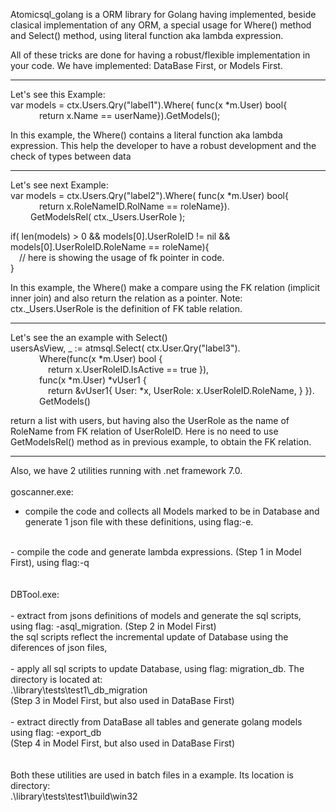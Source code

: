  Atomicsql_golang is a ORM library for Golang having implemented, beside clasical implementation of any ORM, a special usage for Where() method and Select() method, using literal function aka lambda expression.

All of these tricks are done for having a robust/flexible implementation in your code.
We have implemented: DataBase First, or Models First.

------------------------------------------
Let's see this Example:<br/> 
var models = ctx.Users.Qry("label1").Where( func(x *m.User) bool{<br/> 
&emsp;&emsp;&emsp;   return x.Name == userName}).GetModels();<br/>

In this example, the Where() contains a literal function aka lambda expression. This help the developer to have a robust development and the check of types between data

------------------------------------------
Let's see next Example:<br/> 
var models = ctx.Users.Qry("label2").Where( func(x *m.User) bool{<br/> 
&emsp;&emsp;&emsp;   return x.RoleNameID.RolName == roleName}).<br/> 
&emsp;&emsp;     GetModelsRel( ctx._Users.UserRole );

if( len(models) > 0 && models[0].UserRoleID != nil && models[0].UserRoleID.RoleName == roleName){<br/>
&emsp;// here is showing the usage of fk pointer in code.<br/> 
}

In this example, the Where() make a compare using the FK relation (implicit inner join) and also return the relation as a pointer. Note: ctx._Users.UserRole is the definition of FK table relation.

------------------------------------------
Let's see the an example with Select()<br/>
usersAsView, _ := atmsql.Select( ctx.User.Qry("label3").<br/> 
&emsp;&emsp;&emsp;                      Where(func(x *m.User) bool {<br/> 
&emsp;&emsp;&emsp;&emsp;                      return x.UserRoleID.IsActive == true }),<br/> 
&emsp;&emsp;&emsp;                      func(x *m.User) *vUser1 {<br/> 
&emsp;&emsp;&emsp;&emsp;                            return &vUser1{ User: *x, UserRole: x.UserRoleID.RoleName, } }).<br/>
&emsp;&emsp;&emsp;                      GetModels()

return a list with users, but having also the UserRole as the name of RoleName from FK relation of UserRoleID. Here is no need to use GetModelsRel() method as in previous example, to obtain the FK relation.

------------------------------------------

Also, we have 2 utilities running with .net framework 7.0.<br/>
<br/>
goscanner.exe: <br/>
- compile the code and collects all Models marked to be in Database and generate 1 json file with these definitions, using flag:-e. <br/>
<br/>
- compile the code and generate lambda expressions. (Step 1 in Model First), using flag:-q <br/>
<br/>
<br/>
DBTool.exe:<br/>
<br/>
- extract from jsons definitions of models and generate the sql scripts, using flag: -asql_migration. (Step 2 in Model First)<br/>
    the sql scripts reflect the incremental update of Database using the diferences of json files,<br/>
<br/>
- apply all sql scripts to update Database, using flag: migration_db. The directory is located at:<br/>
	.\library\tests\test1\_db_migration<br/>
	(Step 3 in Model First, but also used in DataBase First)<br/>
<br/>
- extract directly from DataBase all tables and generate golang models using flag: -export_db<br/>
	(Step 4 in Model First, but also used in DataBase First)<br/>
<br/>
<br/>
Both these utilities are used in batch files in a example. Its location is directory:<br/>
    .\library\tests\test1\build\win32<br/>
<br/>